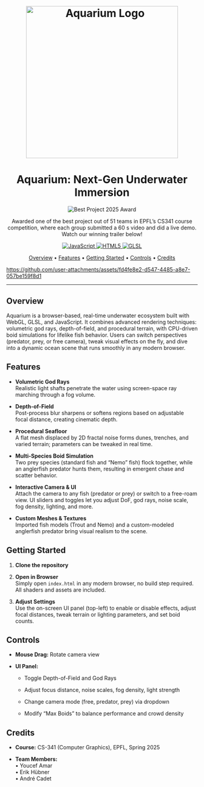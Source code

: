 <h1 align="center">
  <br>
  <img src="Logo.png" width="400" alt="Aquarium Logo">
  <br>
</h1>

<h1 align="center">Aquarium: Next-Gen Underwater Immersion</h1>

<p align="center">
  <img src="https://img.shields.io/badge/🏆-Best%20Project%202025%20CS341-%23FFD700" alt="Best Project 2025 Award" />
</p>
<p align="center">
  Awarded one of the best project out of 51 teams in EPFL’s CS341 course competition, where each group submitted a 60 s video and did a live demo.  
  Watch our winning trailer below!
</p>

<p align="center">
  <!-- JavaScript -->
  <a href="https://developer.mozilla.org/en-US/docs/Web/JavaScript">
    <img src="https://img.shields.io/badge/Language-JavaScript-F7DF1E?logo=javascript&logoColor=black" alt="JavaScript">
  </a>
  <!-- HTML5 -->
  <a href="https://developer.mozilla.org/en-US/docs/Web/HTML">
    <img src="https://img.shields.io/badge/Language-HTML5-E34F26?logo=html5&logoColor=white" alt="HTML5">
  </a>
  <!-- GLSL -->
  <a href="https://www.khronos.org/opengl/wiki/Core_Language_(GLSL)">
    <img src="https://img.shields.io/badge/Language-GLSL-29B0FF?logo=opengl&logoColor=white" alt="GLSL">
  </a>
</p>

<p align="center">
  <a href="#overview">Overview</a> •
  <a href="#features">Features</a> •
  <a href="#getting-started">Getting Started</a> •
  <a href="#controls">Controls</a> •
  <a href="#credits">Credits</a>
</p>

https://github.com/user-attachments/assets/fd4fe8e2-d547-4485-a8e7-057be159f8d1


---

## Overview

Aquarium is a browser-based, real-time underwater ecosystem built with WebGL, GLSL, and JavaScript. It combines advanced rendering techniques: volumetric god rays, depth-of-field, and procedural terrain, with CPU-driven boid simulations for lifelike fish behavior. Users can switch perspectives (predator, prey, or free camera), tweak visual effects on the fly, and dive into a dynamic ocean scene that runs smoothly in any modern browser.

## Features

- **Volumetric God Rays**  
  Realistic light shafts penetrate the water using screen-space ray marching through a fog volume.

- **Depth-of-Field**  
  Post-process blur sharpens or softens regions based on adjustable focal distance, creating cinematic depth.

- **Procedural Seafloor**  
  A flat mesh displaced by 2D fractal noise forms dunes, trenches, and varied terrain; parameters can be tweaked in real time.

- **Multi-Species Boid Simulation**  
  Two prey species (standard fish and “Nemo” fish) flock together, while an anglerfish predator hunts them, resulting in emergent chase and scatter behavior.

- **Interactive Camera & UI**  
  Attach the camera to any fish (predator or prey) or switch to a free-roam view. UI sliders and toggles let you adjust DoF, god rays, noise scale, fog density, lighting, and more.

- **Custom Meshes & Textures**  
  Imported fish models (Trout and Nemo) and a custom-modeled anglerfish predator bring visual realism to the scene.

## Getting Started

1. **Clone the repository**

2. **Open in Browser**  
    Simply open `index.html` in any modern browser, no build step required. All shaders and assets are included.
    
3. **Adjust Settings**  
    Use the on-screen UI panel (top-left) to enable or disable effects, adjust focal distances, tweak terrain or lighting parameters, and set boid counts.
    

## Controls
    
- **Mouse Drag:** Rotate camera view
    
- **UI Panel:**
    
    - Toggle Depth-of-Field and God Rays
        
    - Adjust focus distance, noise scales, fog density, light strength
        
    - Change camera mode (free, predator, prey) via dropdown
        
    - Modify “Max Boids” to balance performance and crowd density
        

## Credits

- **Course:** CS-341 (Computer Graphics), EPFL, Spring 2025
    
- **Team Members:**  
    • Youcef Amar  
    • Erik Hübner  
    • André Cadet
